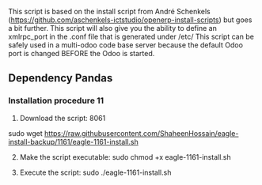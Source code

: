 This script is based on the install script from André Schenkels (https://github.com/aschenkels-ictstudio/openerp-install-scripts)
but goes a bit further. This script will also give you the ability to define an xmlrpc_port in the .conf file that is generated under /etc/
This script can be safely used in a multi-odoo code base server because the default Odoo port is changed BEFORE the Odoo is started.


<h2>Dependency Pandas </h2>

<h3>Installation procedure 11</h3>

1. Download the script: 8061

sudo wget https://raw.githubusercontent.com/ShaheenHossain/eagle-install-backup/1161/eagle-1161-install.sh

2. Make the script executable:
sudo chmod +x eagle-1161-install.sh

3. Execute the script:
sudo ./eagle-1161-install.sh
```
